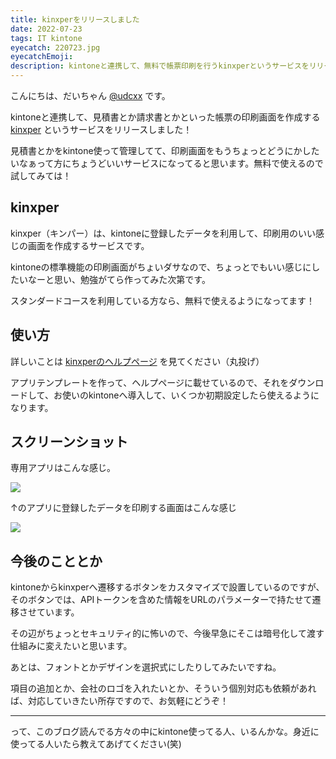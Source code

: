 ```yaml
---
title: kinxperをリリースしました
date: 2022-07-23
tags: IT kintone
eyecatch: 220723.jpg
eyecatchEmoji:
description: kintoneと連携して、無料で帳票印刷を行うkinxperというサービスをリリースしました！
---
```


こんにちは、だいちゃん [@udcxx](https://twitter.com/udc_xx) です。

kintoneと連携して、見積書とか請求書とかといった帳票の印刷画面を作成する [kinxper](https://app.udcxx.me/kinxper/) というサービスをリリースしました！

見積書とかをkintone使って管理してて、印刷画面をもうちょっとどうにかしたいなぁって方にちょうどいいサービスになってると思います。無料で使えるので試してみては！

## kinxper

kinxper（キンパー）は、kintoneに登録したデータを利用して、印刷用のいい感じの画面を作成するサービスです。

kintoneの標準機能の印刷画面がちょいダサなので、ちょっとでもいい感じにしたいなーと思い、勉強がてら作ってみた次第です。

スタンダードコースを利用している方なら、無料で使えるようになってます！

## 使い方

詳しいことは [kinxperのヘルプページ](https://app.udcxx.me/kinxper/help/) を見てください（丸投げ）

アプリテンプレートを作って、ヘルプページに載せているので、それをダウンロードして、お使いのkintoneへ導入して、いくつか初期設定したら使えるようになります。

## スクリーンショット

専用アプリはこんな感じ。

![](/images/220723_2.jpg)

↑のアプリに登録したデータを印刷する画面はこんな感じ

![](/images/220723_3.jpg)

## 今後のこととか

kintoneからkinxperへ遷移するボタンをカスタマイズで設置しているのですが、そのボタンでは、APIトークンを含めた情報をURLのパラメーターで持たせて遷移させています。

その辺がちょっとセキュリティ的に怖いので、今後早急にそこは暗号化して渡す仕組みに変えたいと思います。

あとは、フォントとかデザインを選択式にしたりしてみたいですね。

項目の追加とか、会社のロゴを入れたいとか、そういう個別対応も依頼があれば、対応していきたい所存ですので、お気軽にどうぞ！

---

って、このブログ読んでる方々の中にkintone使ってる人、いるんかな。身近に使ってる人いたら教えてあげてください(笑)
